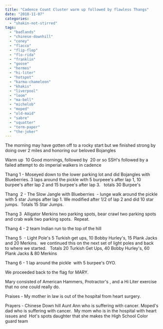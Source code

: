 ```yaml
---
title: "Cadence Count Cluster warm up followed by flawless Thangs"
date: "2018-11-07"
categories: 
  - "shakin-not-stirred"
tags: 
  - "badlands"
  - "chinese-downhill"
  - "coney"
  - "flacco"
  - "flip-flop"
  - "flo-rida"
  - "franklin"
  - "goose"
  - "hermes"
  - "hi-liter"
  - "hotspot"
  - "karma-chameleon"
  - "khakis"
  - "liverpool"
  - "loom"
  - "ma-bell"
  - "michelob"
  - "moped"
  - "old-maid"
  - "sabre"
  - "squatter"
  - "term-paper"
  - "the-joker"
---
```


The morning may have gotten off to a rocky start but we finished strong by doing over 2 miles and honoring our beloved Bojangles

Warm up  10 Good mornings, followed by  20 or so SSH's followed by a failed attempt to do imperial walkers in cadence

Thang 1 - Moseyed down to the lower parking lot and did Bojangles with Blueberries. 3 laps around the pickle with 5 burpeee's after lap 1, 10 burpee's after lap 2 and 15 burpee's after lap 3.   totals 30 Burpee's

Thang  2 - The Slow Jangle with Blueberries  - lunge walk around the pickle with 5 star Jumps after lap 1. We modified after 1/2 of lap 2 and did 10 star jumps.  Totals 15 Star Jumps.

Thang 3  Alligator Merkins two parking spots, bear crawl two parking spots and crab walk two parking spots.  Repeat.

Thang 4 - 2 team Indian run to the top of the hill

Thang 5  - Light Pole's 5 Turkish get ups, 10 Bobby Hurley's, 15 Plank Jacks  and 20 Merkins.  we continued this on the next set of light poles and back to where we started.   Totals 20 Turkish Get Ups, 40 Bobby Hurley's, 60 Plank Jacks & 80 Merkins

Thang 6 - 1 lap around the pickle  with 5 burpee's OYO.

We proceeded back to the flag for MARY.

Mary consisted of American Hammers, Protractor's , and a Hi Liter exercise that no one could really do.

Praises - My mother in law is out of the hospital from heart surgery.

Prayers - Chinese Down hill Aunt Ann who is suffering with cancer. Moped's dad who is suffering with cancer.  My mom who is in the hospital with heart issues and  Hot's spots daughter that she makes the High School Color guard team

